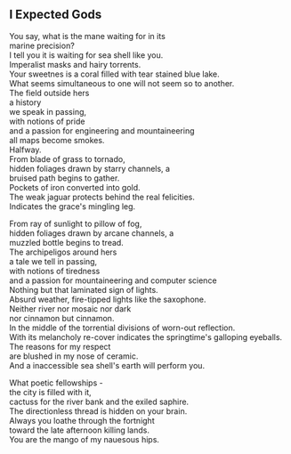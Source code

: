 I Expected Gods
---------------
You say, what is the mane waiting for in its  
marine precision?  
I tell you it is waiting for sea shell like you.  
Imperalist masks and hairy torrents.  
Your sweetnes is a coral filled with tear stained blue lake.  
What seems simultaneous to one will not seem so to another.  
The field outside hers  
a history  
we speak in passing,  
with notions of pride  
and a passion for engineering and mountaineering  
all maps become smokes.  
Halfway.  
From blade of grass to tornado,  
hidden foliages drawn by starry channels, a  
bruised path begins to gather.  
Pockets of iron converted into gold.  
The weak jaguar protects behind the real felicities.  
Indicates the grace's mingling leg.  
  
From ray of sunlight to pillow of fog,  
hidden foliages drawn by arcane channels, a  
muzzled bottle begins to tread.  
The archipeligos around hers  
a tale we tell in passing,  
with notions of tiredness  
and a passion for mountaineering and computer science  
Nothing but that laminated sign of lights.  
Absurd weather, fire-tipped lights like the saxophone.  
Neither river nor mosaic nor dark  
nor cinnamon but cinnamon.  
In the middle of the torrential divisions of worn-out reflection.  
With its melancholy re-cover indicates the springtime's galloping eyeballs.  
The reasons for my respect  
are blushed in my nose of ceramic.  
And a inaccessible sea shell's earth will perform you.  
  
What poetic fellowships -  
the city is filled with it,  
cactuss for the river bank and the exiled saphire.  
The directionless thread is hidden on your brain.  
Always you loathe through the fortnight  
toward the late afternoon killing lands.  
You are the mango of my nauesous hips.  
